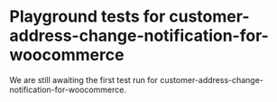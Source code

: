 # Playground tests for customer-address-change-notification-for-woocommerce
We are still awaiting the first test run for customer-address-change-notification-for-woocommerce.
